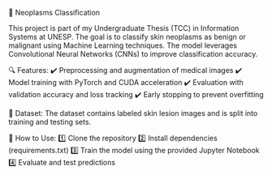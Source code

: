 📌 Neoplasms Classification

This project is part of my Undergraduate Thesis (TCC) in Information Systems at UNESP. The goal is to classify skin neoplasms as benign or malignant using Machine Learning techniques. The model leverages Convolutional Neural Networks (CNNs) to improve classification accuracy.

🔍 Features:
✔️ Preprocessing and augmentation of medical images
✔️ Model training with PyTorch and CUDA acceleration
✔️ Evaluation with validation accuracy and loss tracking
✔️ Early stopping to prevent overfitting

📂 Dataset:
The dataset contains labeled skin lesion images and is split into training and testing sets.

🚀 How to Use:
1️⃣ Clone the repository
2️⃣ Install dependencies (requirements.txt)
3️⃣ Train the model using the provided Jupyter Notebook
4️⃣ Evaluate and test predictions
